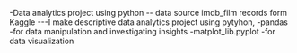 -Data analytics project using python 
-- data source imdb_film records form Kaggle
---I make descriptive data analytics project using pytyhon,
  -pandas -for data manipulation and investigating insights
  -matplot_lib.pyplot -for data visualization


